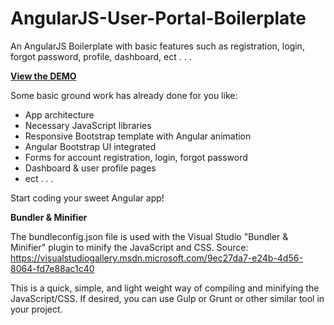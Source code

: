 # AngularJS-User-Portal-Boilerplate
An AngularJS Boilerplate with basic features such as registration, login, forgot password, profile, dashboard, ect . . .

[**View the DEMO**](http://ajs-user-portal.inovacode.com/client)

Some basic ground work has already done for you like:
  - App architecture
  - Necessary JavaScript libraries
  - Responsive Bootstrap template with Angular animation
  - Angular Bootstrap UI integrated
  - Forms for account registration, login, forgot password
  - Dashboard & user profile pages
  - ect . . .

Start coding your sweet Angular app! 

**Bundler & Minifier**

The bundleconfig.json file is used with the Visual Studio "Bundler & Minifier" plugin to minify the JavaScript and CSS.
Source:  https://visualstudiogallery.msdn.microsoft.com/9ec27da7-e24b-4d56-8064-fd7e88ac1c40

This is a quick, simple, and light weight way of compiling and minifying the JavaScript/CSS. If desired, you can use Gulp or Grunt or other similar tool in your project.

